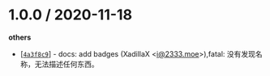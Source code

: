 
1.0.0 / 2020-11-18
==================

**others**
  * [[`4a3f8c9`](http://github.com/BoogeeDoo/node-cityhash/commit/4a3f8c97d26bb2c79a018828577067ad905a5ae0)] - docs: add badges (XadillaX <<i@2333.moe>>),fatal: 没有发现名称，无法描述任何东西。

